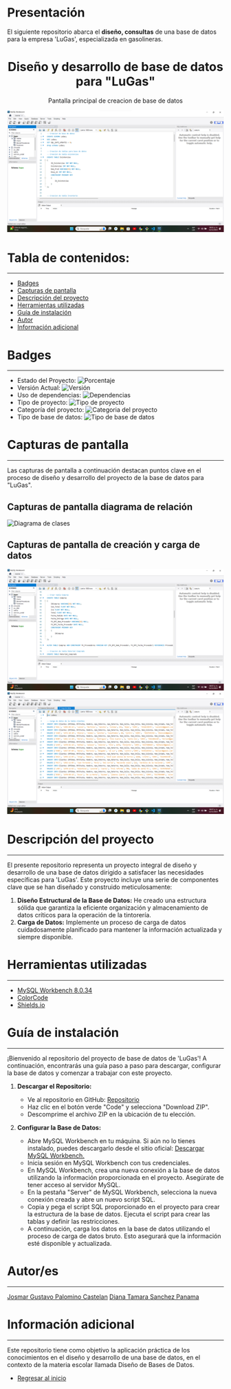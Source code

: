 # Presentación

El siguiente repositorio abarca el **diseño, consultas** de una base de datos para la empresa 'LuGas', especializada en gasolineras.

<h1 align="center"> Diseño y desarrollo de base de datos para "LuGas" </h1>
<p align="center"> Pantalla principal de creacion de base de datos </p>
<p align="center"><img src="README/1_Pantalla_Inicial.png"/></p>

# Tabla de contenidos:

---

- [Badges](#badges)
- [Capturas de pantalla](#capturas-de-pantalla)
- [Descripción del proyecto](#descripción-del-proyecto)
- [Herramientas utilizadas](#herramientas-utilizadas)
- [Guía de instalación](#guía-de-instalación)
- [Autor](#autores)
- [Información adicional](#información-adicional)

# Badges

---

- Estado del Proyecto: ![Porcentaje](https://img.shields.io/badge/Porcentaje-80%25-green)
- Versión Actual: ![Versión](https://img.shields.io/badge/Versi%C3%B3n-1.0.1-%23AED6F1)
- Uso de dependencias: ![Dependencias](https://img.shields.io/badge/Ninguna-%23F9853F)
- Tipo de proyecto: ![Tipo de proyecto](https://img.shields.io/badge/Tipo%20de%20proyecto-Base%20de%20datos-%23EBDEF0)
- Categoría del proyecto: ![Categoria del proyecto](https://img.shields.io/badge/Categor%C3%ADa-Servicios%20para%20autos-%23FAD7A0%20)
- Tipo de base de datos: ![Tipo de base de datos](https://img.shields.io/badge/Base%20de%20datos-MySQL-%20%2382E0AA%20)

# Capturas de pantalla

---

Las capturas de pantalla a continuación destacan puntos clave en el proceso de diseño y desarrollo del proyecto de la base de datos para "LuGas".

## Capturas de pantalla diagrama de relación

![Diagrama de clases](README/2_Diagrama_Clases.png.jpg)

## Capturas de pantalla de creación y carga de datos

![Creación estructural](README/3_Creadion_BD.png)
![Carga de datos](README/4_Carga_Datos.png)

# Descripción del proyecto

---

El presente repositorio representa un proyecto integral de diseño y desarrollo de una base de datos dirigido a satisfacer las necesidades específicas para 'LuGas'. Este proyecto incluye una serie de componentes clave que se han diseñado y construido meticulosamente:

1. **Diseño Estructural de la Base de Datos:** He creado una estructura sólida que garantiza la eficiente organización y almacenamiento de datos críticos para la operación de la tintorería.
2. **Carga de Datos:** Implemente un proceso de carga de datos cuidadosamente planificado para mantener la información actualizada y siempre disponible.

# Herramientas utilizadas

---

- [MySQL Workbench 8.0.34](https://dev.mysql.com/downloads/workbench/)
- [ColorCode](https://htmlcolorcodes.com/es/)
- [Shields.io](https://shields.io/badges/static-badge)

# Guía de instalación

---

¡Bienvenido al repositorio del proyecto de base de datos de 'LuGas'! A continuación, encontrarás una guía paso a paso para descargar, configurar la base de datos y comenzar a trabajar con este proyecto.

1. **Descargar el Repositorio:**

   - Ve al repositorio en GitHub: [Repositorio](https://github.com/Josmar360/Base_Datos_LuGas)
   - Haz clic en el botón verde "Code" y selecciona "Download ZIP".
   - Descomprime el archivo ZIP en la ubicación de tu elección.

2. **Configurar la Base de Datos:**

   - Abre MySQL Workbench en tu máquina. Si aún no lo tienes instalado, puedes descargarlo desde el sitio oficial: [Descargar MySQL Workbench.](https://dev.mysql.com/downloads/workbench/)
   - Inicia sesión en MySQL Workbench con tus credenciales.
   - En MySQL Workbench, crea una nueva conexión a la base de datos utilizando la información proporcionada en el proyecto. Asegúrate de tener acceso al servidor MySQL.
   - En la pestaña "Server" de MySQL Workbench, selecciona la nueva conexión creada y abre un nuevo script SQL.
   - Copia y pega el script SQL proporcionado en el proyecto para crear la estructura de la base de datos. Ejecuta el script para crear las tablas y definir las restricciones.
   - A continuación, carga los datos en la base de datos utilizando el proceso de carga de datos bruto. Esto asegurará que la información esté disponible y actualizada.

# Autor/es

---

[Josmar Gustavo Palomino Castelan](https://linktr.ee/josmar360)
[Diana Tamara Sanchez Panama](https://github.com/tammy275)

# Información adicional

---

Este repositorio tiene como objetivo la aplicación práctica de los conocimientos en el diseño y desarrollo de una base de datos, en el contexto de la materia escolar llamada Diseño de Bases de Datos.

- [Regresar al inicio](#presentación)
